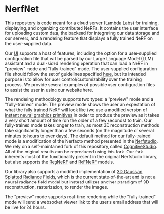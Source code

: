 # NerfNet
This repository is code meant for a cloud server (Lambda Labs) for training, displaying, and organizing contributed NeRFs. It contains the user interface for uploading custom data, the backend for integrating our data storage and our servers, and a rendering feature that displays a fully trained NeRF on the user-supplied data.

Our [UI](https://docs.google.com/document/d/1-bKa5ty8xtjYgkV19riDosuHCsskMCWuYKAEekRvm4Q/view) supports a host of features, including the option for a user-supplied configuration file that will be parsed by our Large Language Model (LLM) assistant and a dual-sided rendering operation that can load a NeRF in "preview" mode and "fully-trained" mode. The user-supplied configuration file should follow the set of guidelines specified [here](), but its intended purpose is to allow for user control/customizability over the training process. We provide several examples of possible user configuration files to assist the user in using our website [here](https://docs.google.com/document/d/1B1i8rZoaeyODgPVHXVug7rnuB24XrqXqgHw06SKVoWs/view).

The rendering methodology supports two types: a "preview" mode and a "fully-trained" mode. The preview mode shows the user an expectation of what the fully trained NeRF will look like (we use a modified version of [instant neural graphics primitives](https://nvlabs.github.io/instant-ngp/) in order to produce the preview as it takes a very short amount of time (on the order of a few seconds) to train. Our fully-trained mode takes longer to train, as most 3D reconstruction methods take significantly longer than a few seconds (on the magnitude of several minutes to hours to even days). The default method for our fully-trained mode is a modification of the Nerfacto method presented in the [Nerfstudio](https://docs.nerf.studio/en/latest/). We rely on a self-maintained fork of this repository, called [CognitiveStudio](https://github.com/opencv/CognitiveStudio). All of the original results can be reproduced using this fork. Our fork inherents most of the functionality present in the original Nerfstudio library, but also supports the [RegNeRF](https://m-niemeyer.github.io/regnerf/) and [ReFNeRF](https://dorverbin.github.io/refnerf/) models.

Our library also supports a modified implementation of [3D Gaussian Splatted Radiance Fields](https://repo-sam.inria.fr/fungraph/3d-gaussian-splatting/), which is the current state-of-the-art and is not a neural radiance field model but instead utilizes another paradigm of 3D reconstruction, rasterization, to render the images.

The "preview" mode supports real-time rendering while the "fully-trained" mode will send a websocket viewer link to the user's email address that will be live for 24 hours.

